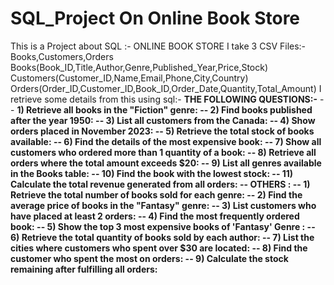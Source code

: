 # SQL_Project On Online Book Store
This is a Project about SQL :- ONLINE BOOK STORE
I take 3 CSV Files:- Books,Customers,Orders
Books(Book_ID,Title,Author,Genre,Published_Year,Price,Stock)
Customers(Customer_ID,Name,Email,Phone,City,Country)
Orders(Order_ID,Customer_ID,Book_ID,Order_Date,Quantity,Total_Amount)
I retrieve some details from this using sql:-
**THE FOLLOWING QUESTIONS:-**
-- **1) Retrieve all books in the "Fiction" genre:
-- 2) Find books published after the year 1950:
-- 3) List all customers from the Canada:
-- 4) Show orders placed in November 2023:
-- 5) Retrieve the total stock of books available:
-- 6) Find the details of the most expensive book:
-- 7) Show all customers who ordered more than 1 quantity of a book:
-- 8) Retrieve all orders where the total amount exceeds $20:
-- 9) List all genres available in the Books table:
-- 10) Find the book with the lowest stock:
-- 11) Calculate the total revenue generated from all orders:
-- OTHERS : 
-- 1) Retrieve the total number of books sold for each genre:
-- 2) Find the average price of books in the "Fantasy" genre:
-- 3) List customers who have placed at least 2 orders:
-- 4) Find the most frequently ordered book:
-- 5) Show the top 3 most expensive books of 'Fantasy' Genre :
-- 6) Retrieve the total quantity of books sold by each author:
-- 7) List the cities where customers who spent over $30 are located:
-- 8) Find the customer who spent the most on orders:
-- 9) Calculate the stock remaining after fulfilling all orders:**
